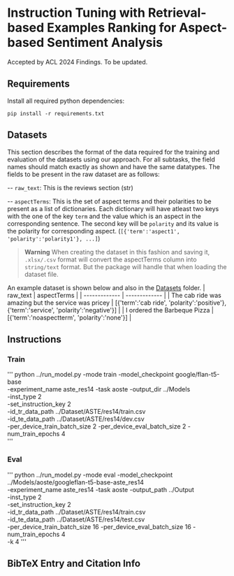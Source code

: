 # Instruction Tuning with Retrieval-based Examples Ranking for Aspect-based Sentiment Analysis
Accepted by ACL 2024 Findings. To be updated.

## Requirements
Install all required python dependencies:
```
pip install -r requirements.txt
```

## Datasets

This section describes the format of the data required for the training and evaluation of the datasets using our approach. For all subtasks, the field names should match exactly as shown and have the same datatypes. The fields to be present in the raw dataset are as follows:

-- ```raw_text```: This is the reviews section (str)

-- ```aspectTerms```: This is the set of aspect terms and their polarities to be present as a list of dictionaries. Each dictionary will have atleast two keys with the one of the key ```term``` and the value which is an aspect in the corresponding sentence. The second key will be ```polarity``` and its value is the polarity for corresponding aspect. (```[{'term':'aspect1', 'polarity':'polarity1'}, ...]```)

>**Warning**
>When creating the dataset in this fashion and saving it, ```.xlsx/.csv``` format will convert the aspectTerms column into ```string/text``` format. But the package will handle that when loading the dataset file. 

An example dataset is shown below and also in the [Datasets](https://github.com/kevinscaria/InstructABSA/tree/main/Dataset) folder.
| raw_text  | aspectTerms |
| ------------- | ------------- |
| The cab ride was amazing but the service was pricey  | [{'term':'cab ride', 'polarity':'positive'}, {'term':'service', 'polarity':'negative'}]  |
| I ordered the Barbeque Pizza | [{'term':'noaspectterm', 'polarity':'none'}] |

## Instructions

### Train
'''
python ../run_model.py -mode train -model_checkpoint google/flan-t5-base \
-experiment_name aste_res14 -task aoste -output_dir ../Models \
-inst_type 2 \
-set_instruction_key 2 \
-id_tr_data_path ../Dataset/ASTE/res14/train.csv \
-id_te_data_path ../Dataset/ASTE/res14/dev.csv \
-per_device_train_batch_size 2 -per_device_eval_batch_size 2 -num_train_epochs 4 \
'''


### Eval
'''
python ../run_model.py -mode eval -model_checkpoint ../Models/aoste/googleflan-t5-base-aste_res14 \
-experiment_name aste_res14 -task aoste -output_path ../Output \
-inst_type 2 \
-set_instruction_key 2 \
-id_tr_data_path ../Dataset/ASTE/res14/train.csv \
-id_te_data_path ../Dataset/ASTE/res14/test.csv \
-per_device_train_batch_size 16 -per_device_eval_batch_size 16 -num_train_epochs 4 \
-k 4
'''

## BibTeX Entry and Citation Info


